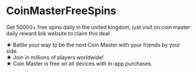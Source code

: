 # CoinMasterFreeSpins

Get 50000+ free spins daily in the united kingdom, just visit on coin master daily reward link website to claim this deal

★ Battle your way to be the next Coin Master with your friends by your side. <br>
★ Join in millions of players worldwide! <br>
★ Coin Master is free on all devices with in-app purchases.
